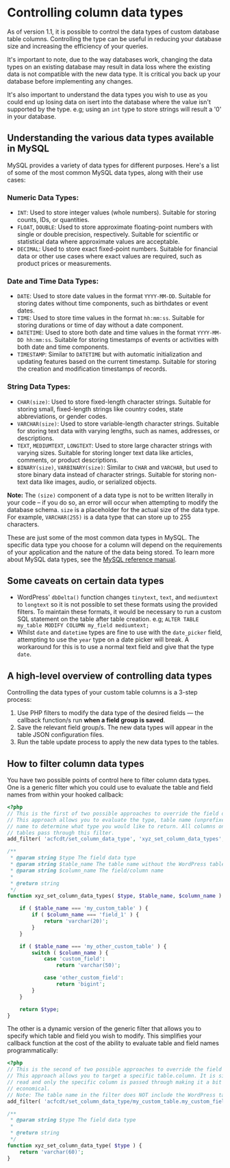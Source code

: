 # Controlling column data types

As of version 1.1, it is possible to control the data types of custom database table columns. Controlling the type can
be useful in reducing your database size and increasing the efficiency of your queries.

It's important to note, due to the way databases work, changing the data types on an existing database may result in
data loss where the existing data is not compatible with the new data type. It is critical you back up your database
before implementing any changes.

It's also important to understand the data types you wish to use as you could end up losing data on isert into the
database where the value isn't supported by the type. e.g; using an `int` type to store strings will result a '0' in
your database.

## Understanding the various data types available in MySQL

MySQL provides a variety of data types for different purposes. Here's a list of some of the most common MySQL data
types, along with their use cases:

### Numeric Data Types:

- `INT`: Used to store integer values (whole numbers). Suitable for storing counts, IDs, or quantities.
- `FLOAT`, `DOUBLE`: Used to store approximate floating-point numbers with single or double precision, respectively.
  Suitable for scientific or statistical data where approximate values are acceptable.
- `DECIMAL`: Used to store exact fixed-point numbers. Suitable for financial data or other use cases where exact values
  are required, such as product prices or measurements.

### Date and Time Data Types:

- `DATE`: Used to store date values in the format `YYYY-MM-DD`. Suitable for storing dates without time components, such
  as birthdates or event dates.
- `TIME`: Used to store time values in the format `hh:mm:ss`. Suitable for storing durations or time of day without a
  date component.
- `DATETIME`: Used to store both date and time values in the format `YYYY-MM-DD hh:mm:ss`. Suitable for storing
  timestamps of events or activities with both date and time components.
- `TIMESTAMP`: Similar to `DATETIME` but with automatic initialization and updating features based on the current
  timestamp. Suitable for storing the creation and modification timestamps of records.

### String Data Types:

- `CHAR(size)`: Used to store fixed-length character strings. Suitable for storing small, fixed-length strings like
  country codes, state abbreviations, or gender codes.
- `VARCHAR(size)`: Used to store variable-length character strings. Suitable for storing text data with varying lengths,
  such as names, addresses, or descriptions.
- `TEXT`, `MEDIUMTEXT`, `LONGTEXT`: Used to store large character strings with varying sizes. Suitable for storing
  longer text data like articles, comments, or product descriptions.
- `BINARY(size)`, `VARBINARY(size)`: Similar to `CHAR` and `VARCHAR`, but used to store binary data instead of character
  strings. Suitable for storing non-text data like images, audio, or serialized objects.

**Note:** The `(size)` component of a data type is not to be written literally in your code – if you do so, an error
will occur when attempting to modify the database schema. `size` is a placeholder for the actual size of the data type.
For example, `VARCHAR(255)` is a data type that can store up to 255 characters.

These are just some of the most common data types in MySQL. The specific data type you choose for a column will depend
on the requirements of your application and the nature of the data being stored. To learn more about MySQL data types,
see the [MySQL reference manual](https://dev.mysql.com/doc/refman/8.0/en/data-types.html).

## Some caveats on certain data types

- WordPress' `dbDelta()` function changes `tinytext`, `text`, and `mediumtext` to `longtext` so it is not possible to
  set these formats using the provided filters. To maintain these formats, it would be necessary to run a custom SQL
  statement on the table after table creation. e.g; `ALTER TABLE my_table MODIFY COLUMN my_field mediumtext;`
- Whilst `date` and `datetime` types are fine to use with the `date_picker` field, attempting to use the `year` type on
  a date picker will break. A workaround for this is to use a normal text field and give that the type `date`.

## A high-level overview of controlling data types

Controlling the data types of your custom table columns is a 3-step process:

1. Use PHP filters to modify the data type of the desired fields — the callback function/s run **when a field group is
   saved**.
1. Save the relevant field group/s. The new data types will appear in the table JSON configuration files.
1. Run the table update process to apply the new data types to the tables.

## How to filter column data types

You have two possible points of control here to filter column data types. One is a generic filter which you could use to
evaluate the table and field names from within your hooked callback:

```php
<?php
// This is the first of two possible approaches to override the field data type.
// This approach allows you to evaluate the type, table name (unprefixed), and column 
// name to determine what type you would like to return. All columns on all custom 
// tables pass through this filter.
add_filter( 'acfcdt/set_column_data_type', 'xyz_set_column_data_types', 10, 3 );

/**
 * @param string $type The field data type
 * @param string $table_name The table name without the WordPress table prefix
 * @param string $column_name The field/column name
 *
 * @return string
 */
function xyz_set_column_data_types( $type, $table_name, $column_name ) {

	if ( $table_name === 'my_custom_table' ) {
		if ( $column_name === 'field_1' ) {
			return 'varchar(20)';
		}
	}

	if ( $table_name === 'my_other_custom_table' ) {
		switch ( $column_name ) {
			case 'custom_field':
				return 'varchar(50)';

			case 'other_custom_field':
				return 'bigint';
		}
	}

	return $type;
}
```

The other is a dynamic version of the generic filter that allows you to specify which table and field you wish to
modify. This simplifies your callback function at the cost of the ability to evaluate table and field names
programmatically:

```php
<?php
// This is the second of two possible approaches to override the field data type.
// This approach allows you to target a specific table.column. It is simpler to 
// read and only the specific column is passed through making it a bit more 
// economical.
// Note: The table name in the filter does NOT include the WordPress table prefix.
add_filter( 'acfcdt/set_column_data_type/my_custom_table.my_custom_field', 'xyz_set_column_data_type' );

/**
 * @param string $type The field data type
 *
 * @return string
 */
function xyz_set_column_data_type( $type ) {
	return 'varchar(60)';
}
```